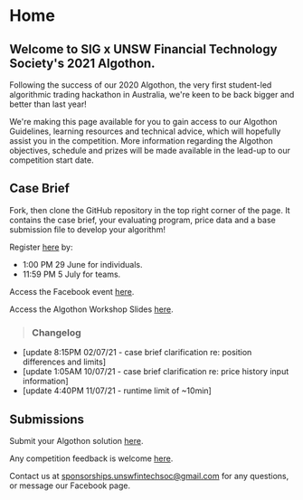 # Home

## Welcome to SIG x UNSW Financial Technology Society's 2021 Algothon.

[//]: # (For full documentation visit [mkdocs.org]&#40;https://www.mkdocs.org&#41;.)
Following the success of our 2020 Algothon, the very first student-led algorithmic trading hackathon in Australia, we're keen to be back bigger and better than last year!

We're making this page available for you to gain access to our Algothon Guidelines, learning resources and technical advice, which will hopefully assist you in the competition. More information regarding the Algothon objectives, schedule and prizes will be made available in the lead-up to our competition start date.

## Case Brief
Fork, then clone the GitHub repository in the top right corner of the page. It contains the case brief, your evaluating program, price data and a base submission file to develop your algorithm!

Register [here](https://docs.google.com/forms/d/e/1FAIpQLSdey0AIc5cv7deOlTloPMd4yZABPwSjQimoPtr3F-fheAw8Rg/closedform) by: 

* 1:00 PM 29 June for individuals.
* 11:59 PM 5 July for teams.

Access the Facebook event [here](https://www.facebook.com/events/839878579973404/?acontext=%7B%22ref%22%3A%2252%22%2C%22action_history%22%3A%22[%7B%5C%22surface%5C%22%3A%5C%22share_link%5C%22%2C%5C%22mechanism%5C%22%3A%5C%22share_link%5C%22%2C%5C%22extra_data%5C%22%3A%7B%5C%22invite_link_id%5C%22%3A387403759368174%7D%7D]%22%7D).

Access the Algothon Workshop Slides [here](www.google.com.au).

> ### Changelog
* [update 8:15PM 02/07/21 - case brief clarification re: position differences and limits]
* [update 1:05AM 10/07/21 - case brief clarification re: price history input information]
* [update 4:40PM 11/07/21 - runtime limit of ~10min]

## Submissions
Submit your Algothon solution [here](www.google.com.au). 

Any competition feedback is welcome [here](www.google.com.au).

Contact us at sponsorships.unswfintechsoc@gmail.com for any questions, or message our Facebook page.